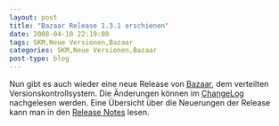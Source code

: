 ```yaml
---
layout: post
title: "Bazaar Release 1.3.1 erschienen"
date: 2008-04-10 22:19:09
tags: SKM,Neue Versionen,Bazaar
categories: SKM,Neue Versionen,Bazaar
post-type: blog
---
```

Nun gibt es auch wieder eine neue Release von [Bazaar](http://bazaar-vcs.org "Bazaar"), dem verteilten Versionskontrollsystem. 
Die Änderungen können im [ChangeLog](https://launchpad.net/bzr/1.3/1.3.1 "ChangeLog") nachgelesen werden. Eine Übersicht über 
die Neuerungen der Release kann man in den [Release Notes](https://launchpad.net/bzr/1.3 "Release Notes") lesen.

